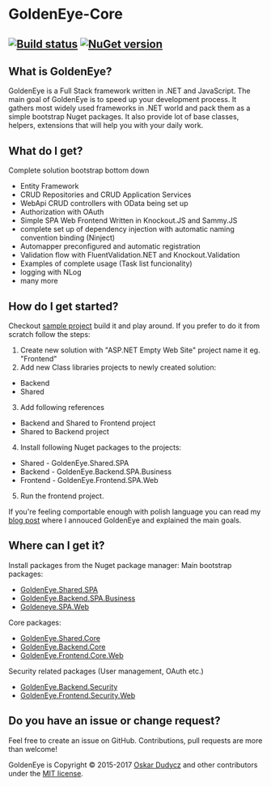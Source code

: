 # GoldenEye-Core
[![Build status](https://ci.appveyor.com/api/projects/status/1mtm4h33cvur6kob?svg=true)](https://ci.appveyor.com/project/oskardudycz/goldeneye-core)
[![NuGet version](https://badge.fury.io/nu/GoldenEye.Shared.SPA.svg)](https://badge.fury.io/nu/GoldenEye.Shared.SPA)
--------------------------------

What is GoldenEye?
--------------------------------
GoldenEye is a Full Stack framework written in .NET and JavaScript. The main goal of GoldenEye is to speed up your development process. It gathers most widely used frameworks in .NET world and pack them as a simple bootstrap Nuget packages. It also provide lot of base classes, helpers, extensions that will help you with your daily work.

What do I get?
--------------------------------
Complete solution bootstrap bottom down
- Entity Framework
- CRUD Repositories and CRUD Application Services
- WebApi CRUD controllers with OData being set up
- Authorization with OAuth
- Simple SPA Web Frontend Written in Knockout.JS and Sammy.JS
- complete set up of dependency injection with automatic naming convention binding (Ninject)
- Automapper preconfigured and automatic registration
- Validation flow with FluentValidation.NET and Knockout.Validation
- Examples of complete usage (Task list funcionality)
- logging with NLog
- many more

How do I get started?
--------------------------------
Checkout [sample project](https://github.com/oskardudycz/GoldenEye-Sample) build it and play around. If you prefer to do it from scratch follow the steps:

1. Create new solution with "ASP.NET Empty Web Site" project name it eg. "Frontend"
2. Add new Class libraries projects to newly created solution:
  * Backend
  * Shared
3. Add following references
  * Backend and Shared to Frontend project
  * Shared to Backend project
4. Install following Nuget packages to the projects:
  * Shared - GoldenEye.Shared.SPA    
  * Backend - GoldenEye.Backend.SPA.Business
  * Frontend - GoldenEye.Frontend.SPA.Web
5. Run the frontend project.

If you're feeling comportable enough with polish language you can read my [blog post](http://oskar-dudycz.pl/2017/01/06/metallica-skonczyla-sie-na-kill-em-all-a-ja-ide-w-open-sourcey/#comment-44) where I annouced GoldenEye and explained the main goals.

Where can I get it?
--------------------------------
Install packages from the Nuget package manager:
Main bootstrap packages:
- [GoldenEye.Shared.SPA](https://www.nuget.org/packages/GoldenEye.Shared.SPA/)
- [GoldenEye.Backend.SPA.Business](https://www.nuget.org/packages/GoldenEye.Backend.SPA.Business/)
- [Goldeneye.SPA.Web](https://www.nuget.org/packages/GoldenEye.Frontend.SPA.Web/)

Core packages:
- [GoldenEye.Shared.Core](https://www.nuget.org/packages/GoldenEye.Shared.Core/)
- [GoldenEye.Backend.Core](https://www.nuget.org/packages/GoldenEye.Backend.Core/)
- [GoldenEye.Frontend.Core.Web](https://www.nuget.org/packages/GoldenEye.Frontend.Core.Web/)

Security related packages (User management, OAuth etc.)
- [GoldenEye.Backend.Security](https://www.nuget.org/packages/GoldenEye.Backend.Security/)
- [GoldenEye.Frontend.Security.Web](https://www.nuget.org/packages/GoldenEye.Frontend.Security.Web/)

Do you have an issue or change request?
--------------------------------
Feel free to create an issue on GitHub. Contributions, pull requests are more than welcome!

GoldenEye is Copyright &copy; 2015-2017 [Oskar Dudycz](http://oskar-dudycz.pl) and other contributors under the [MIT license](LICENSE.txt).
